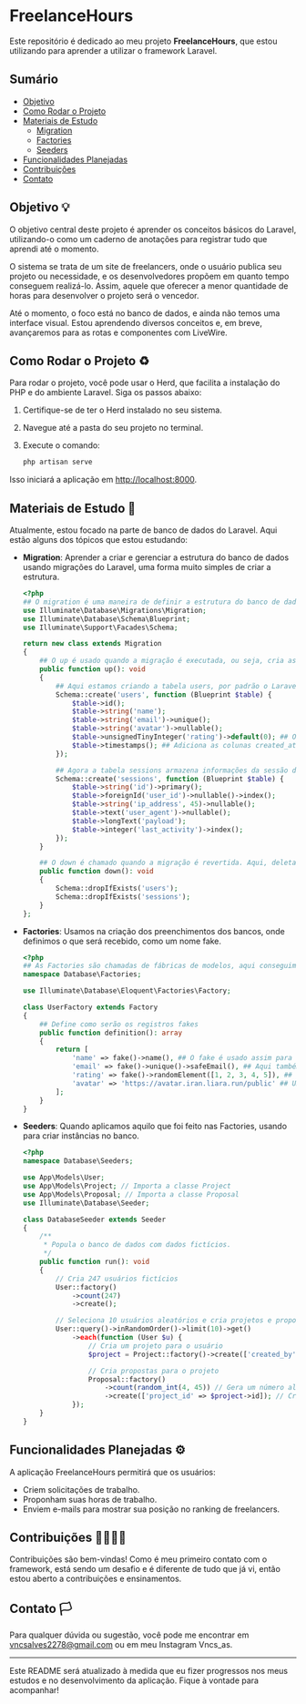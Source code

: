 # FreelanceHours

Este repositório é dedicado ao meu projeto **FreelanceHours**, que estou utilizando para aprender a utilizar o framework Laravel.

## Sumário

- [Objetivo](#objetivo)
- [Como Rodar o Projeto](#como-rodar-o-projeto)
- [Materiais de Estudo](#materiais-de-estudo)
  - [Migration](#migration)
  - [Factories](#factories)
  - [Seeders](#seeders)
- [Funcionalidades Planejadas](#funcionalidades-planejadas)
- [Contribuições](#contribuições)
- [Contato](#contato)

## Objetivo 💡

O objetivo central deste projeto é aprender os conceitos básicos do Laravel, utilizando-o como um caderno de anotações para registrar tudo que aprendi até o momento.

O sistema se trata de um site de freelancers, onde o usuário publica seu projeto ou necessidade, e os desenvolvedores propõem em quanto tempo conseguem realizá-lo. Assim, aquele que oferecer a menor quantidade de horas para desenvolver o projeto será o vencedor.

Até o momento, o foco está no banco de dados, e ainda não temos uma interface visual. Estou aprendendo diversos conceitos e, em breve, avançaremos para as rotas e componentes com LiveWire.

## Como Rodar o Projeto ♻

Para rodar o projeto, você pode usar o Herd, que facilita a instalação do PHP e do ambiente Laravel. Siga os passos abaixo:

1. Certifique-se de ter o Herd instalado no seu sistema.
2. Navegue até a pasta do seu projeto no terminal.
3. Execute o comando:

    ```bash
    php artisan serve
    ```

Isso iniciará a aplicação em [http://localhost:8000](http://localhost:8000).

## Materiais de Estudo 📘

Atualmente, estou focado na parte de banco de dados do Laravel. Aqui estão alguns dos tópicos que estou estudando:

- **Migration**: Aprender a criar e gerenciar a estrutura do banco de dados usando migrações do Laravel, uma forma muito simples de criar a estrutura.

    ```php
    <?php
    ## O migration é uma maneira de definir a estrutura do banco de dados do nosso sistema, cada parte é responsável por uma parte do banco.
    use Illuminate\Database\Migrations\Migration;
    use Illuminate\Database\Schema\Blueprint;
    use Illuminate\Support\Facades\Schema;

    return new class extends Migration
    {
        ## O up é usado quando a migração é executada, ou seja, cria as tabelas no banco.
        public function up(): void
        {
            ## Aqui estamos criando a tabela users, por padrão o Laravel sempre busca o plural, e aqui definimos os campos.
            Schema::create('users', function (Blueprint $table) {
                $table->id();
                $table->string('name');
                $table->string('email')->unique();
                $table->string('avatar')->nullable();
                $table->unsignedTinyInteger('rating')->default(0); ## O unsignedTinyInteger serve para valores pequenos.
                $table->timestamps(); ## Adiciona as colunas created_at e updated_at.
            });

            ## Agora a tabela sessions armazena informações da sessão do usuário.
            Schema::create('sessions', function (Blueprint $table) {
                $table->string('id')->primary();
                $table->foreignId('user_id')->nullable()->index();
                $table->string('ip_address', 45)->nullable();
                $table->text('user_agent')->nullable();
                $table->longText('payload');
                $table->integer('last_activity')->index();
            });
        }

        ## O down é chamado quando a migração é revertida. Aqui, deleta as tabelas criadas se elas existirem.
        public function down(): void
        {
            Schema::dropIfExists('users');
            Schema::dropIfExists('sessions');
        }
    };
    ```

- **Factories**: Usamos na criação dos preenchimentos dos bancos, onde definimos o que será recebido, como um nome fake.

    ```php
    <?php
    ## As Factories são chamadas de fábricas de modelos, aqui conseguimos alimentar com dados fictícios para teste.
    namespace Database\Factories;

    use Illuminate\Database\Eloquent\Factories\Factory;

    class UserFactory extends Factory
    {
        ## Define como serão os registros fakes
        public function definition(): array
        {
            return [
                'name' => fake()->name(), ## O fake é usado assim para criar nomes sem você ter dor de cabeça para pensar neles.
                'email' => fake()->unique()->safeEmail(), ## Aqui também, podemos ter o adicional de ser um e-mail único.
                'rating' => fake()->randomElement([1, 2, 3, 4, 5]), ## Gera uma nota aleatória.
                'avatar' => 'https://avatar.iran.liara.run/public' ## URL de avatar padrão.
            ];
        }
    }
    ```

- **Seeders**: Quando aplicamos aquilo que foi feito nas Factories, usando para criar instâncias no banco.

    ```php
    <?php
    namespace Database\Seeders;

    use App\Models\User;
    use App\Models\Project; // Importa a classe Project
    use App\Models\Proposal; // Importa a classe Proposal
    use Illuminate\Database\Seeder;

    class DatabaseSeeder extends Seeder
    {
        /**
         * Popula o banco de dados com dados fictícios.
         */
        public function run(): void
        {
            // Cria 247 usuários fictícios
            User::factory()
                ->count(247)
                ->create();

            // Seleciona 10 usuários aleatórios e cria projetos e propostas para eles
            User::query()->inRandomOrder()->limit(10)->get()
                ->each(function (User $u) {
                    // Cria um projeto para o usuário
                    $project = Project::factory()->create(['created_by' => $u->id]);

                    // Cria propostas para o projeto
                    Proposal::factory()
                        ->count(random_int(4, 45)) // Gera um número aleatório de propostas
                        ->create(['project_id' => $project->id]); // Cria as propostas ligadas ao projeto
                });
        }
    }
    ```

## Funcionalidades Planejadas ⚙

A aplicação FreelanceHours permitirá que os usuários:

- Criem solicitações de trabalho.
- Proponham suas horas de trabalho.
- Enviem e-mails para mostrar sua posição no ranking de freelancers.

## Contribuições 👨‍👩‍👦‍👦

Contribuições são bem-vindas! Como é meu primeiro contato com o framework, está sendo um desafio e é diferente de tudo que já vi, então estou aberto a contribuições e ensinamentos.

## Contato 🏳

Para qualquer dúvida ou sugestão, você pode me encontrar em vncsalves2278@gmail.com ou em meu Instagram Vncs_as.

---

Este README será atualizado à medida que eu fizer progressos nos meus estudos e no desenvolvimento da aplicação. Fique à vontade para acompanhar!
